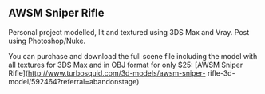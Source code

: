 ## AWSM Sniper Rifle

Personal project modelled, lit and textured using 3DS Max and Vray. 
Post using Photoshop/Nuke.

You can purchase and download the full scene file including the model 
with all textures for 3DS Max and in OBJ format for only $25: 
[AWSM Sniper Rifle](http://www.turbosquid.com/3d-models/awsm-sniper-
rifle-3d-model/592464?referral=abandonstage)
